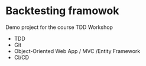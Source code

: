 # Backtesting framowok
Demo project for the course TDD Workshop

* TDD
* Git
* Object-Oriented Web App / MVC /Entity Framework
* CI/CD
